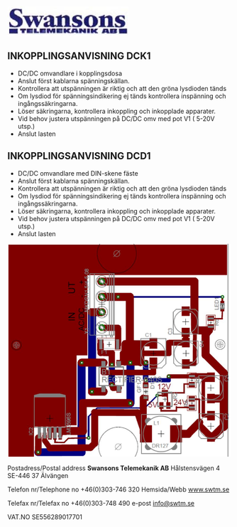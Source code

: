![](_page_0_Picture_1.jpeg)

## **INKOPPLINGSANVISNING DCK1**

- DC/DC omvandlare i kopplingsdosa
- Anslut först kablarna spänningskällan.
- Kontrollera att utspänningen är riktig och att den gröna lysdioden tänds
- Om lysdiod för spänningsindikering ej tänds kontrollera inspänning och ingångssäkringarna.
- Löser säkringarna, kontrollera inkoppling och inkopplade apparater.
- Vid behov justera utspänningen på DC/DC omv med pot V1 ( 5-20V utsp.)
- Anslut lasten

## **INKOPPLINGSANVISNING DCD1**

- DC/DC omvandlare med DIN-skene fäste
- Anslut först kablarna spänningskällan.
- Kontrollera att utspänningen är riktig och att den gröna lysdioden tänds
- Om lysdiod för spänningsindikering ej tänds kontrollera inspänning och ingångssäkringarna.
- Löser säkringarna, kontrollera inkoppling och inkopplade apparater.
- Vid behov justera utspänningen på DC/DC omv med pot V1 ( 5-20V utsp.)
- Anslut lasten

![](_page_0_Picture_18.jpeg)

Postadress/Postal address **Swansons Telemekanik AB**  Hålstensvägen 4 SE-446 37 Älvängen

Telefon nr/Telephone no +46(0)303-746 320 Hemsida/Webb www.swtm.se

Telefax nr/Telefax no +46(0)303-748 490 e-post info@swtm.se

VAT.NO SE556289017701